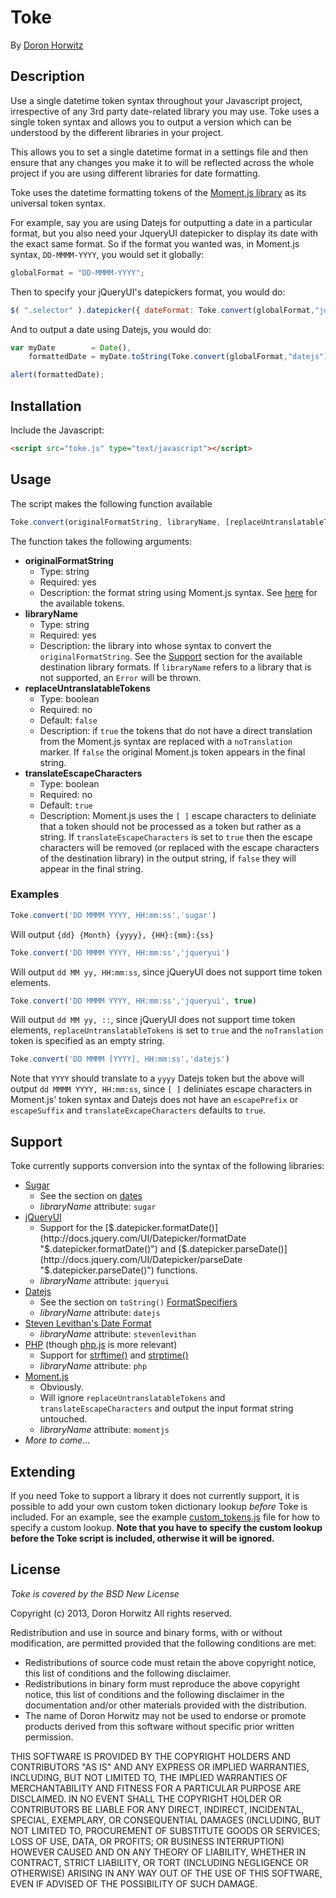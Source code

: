 Toke
====
By [Doron Horwitz](http://milktek.com/ "milktek.com")

Description
-----------
Use a single datetime token syntax throughout your Javascript project, irrespective of any 3rd party date-related library you may use. Toke uses a single token syntax and allows you to output a version which can be understood by the different libraries in your project.

This allows you to set a single datetime format in a settings file and then ensure that any changes you make it to will be reflected across the whole project if you are using different libraries for date formatting.

Toke uses the datetime formatting tokens of the [Moment.js library](http://momentjs.com/ "Moment.js") as its universal token syntax.

For example, say you are using Datejs for outputting a date in a particular format, but you also need your JqueryUI datepicker to display its date with the exact same format.
So if the format you wanted was, in Moment.js syntax, `DD-MMMM-YYYY`, you would set it globally:
```javascript
globalFormat = "DD-MMMM-YYYY";
```
Then to specify your jQueryUI's datepickers format, you would do:
```javascript
$( ".selector" ).datepicker({ dateFormat: Toke.convert(globalFormat,"jqueryui") });
````
And to output a date using Datejs, you would do:
```javascript
var myDate        = Date(),
    formattedDate = myDate.toString(Toke.convert(globalFormat,"datejs"));

alert(formattedDate);
```

Installation
------------
Include the Javascript:
```html
<script src="toke.js" type="text/javascript"></script>
```

Usage
-----
The script makes the following function available

```javascript
Toke.convert(originalFormatString, libraryName, [replaceUntranslatableTokens, [translateEscapeCharacters]])
```
The function takes the following arguments:
* **originalFormatString**
    * Type: string
    * Required: yes
    * Description: the format string using Moment.js syntax. See [here](http://momentjs.com/docs/#/displaying/format/ "Moment.js tokens") for the available tokens.
* **libraryName**
    * Type: string
    * Required: yes
    * Description: the library into whose syntax to convert the `originalFormatString`. See the [Support](#support) section for the available destination library formats. If `libraryName` refers to a library that is not supported, an `Error` will be thrown.
* **replaceUntranslatableTokens**
    * Type: boolean
    * Required: no
    * Default: `false`
    * Description: if `true` the tokens that do not have a direct translation from the Moment.js syntax are replaced with a `noTranslation` marker. If `false` the original Moment.js token appears in the final string.
* **translateEscapeCharacters**
    * Type: boolean
    * Required: no
    * Default: `true`
    * Description: Moment.js uses the `[ ]` escape characters to deliniate that a token should not be processed as a token but rather as a string. If `translateEscapeCharacters` is set to `true` then the escape characters will be removed (or replaced with the escape characters of the destination library) in the output string, if `false` they will appear in the final string.

### Examples
```javascript
Toke.convert('DD MMMM YYYY, HH:mm:ss','sugar')
```
Will output `{dd} {Month} {yyyy}, {HH}:{mm}:{ss}`
```javascript
Toke.convert('DD MMMM YYYY, HH:mm:ss','jqueryui')
```
Will output `dd MM yy, HH:mm:ss`, since jQueryUI does not support time token elements.
```javascript
Toke.convert('DD MMMM YYYY, HH:mm:ss','jqueryui', true)
```
Will output `dd MM yy, ::`, since jQueryUI does not support time token elements, `replaceUntranslatableTokens` is set to `true` and the `noTranslation` token is specified as an empty string.
```javascript
Toke.convert('DD MMMM [YYYY], HH:mm:ss','datejs')
```
Note that `YYYY` should translate to a `yyyy` Datejs token but the above will output `dd MMMM YYYY, HH:mm:ss`, since `[ ]` deliniates escape characters in Moment.js' token syntax and Datejs does not have an `escapePrefix` or `escapeSuffix` and `translateExcapeCharacters` defaults to `true`.

<a id="support"></a>Support
-------
Toke currently supports conversion into the syntax of the following libraries:
* [Sugar](http://sugarjs.com/ "Sugar")
    * See the section on [dates](http://sugarjs.com/dates "Sugar Dates")
    * *libraryName* attribute: `sugar`
* [jQueryUI](http://jqueryui.com "jQuery UI")
    * Support for the [$.datepicker.formatDate()](http://docs.jquery.com/UI/Datepicker/formatDate "$.datepicker.formatDate()") and [$.datepicker.parseDate()](http://docs.jquery.com/UI/Datepicker/parseDate "$.datepicker.parseDate()") functions.
    * *libraryName* attribute: `jqueryui`
* [Datejs](http://www.datejs.com "Datejs")
    * See the section on `toString()` [FormatSpecifiers](http://code.google.com/p/datejs/wiki/FormatSpecifiers "Datejs FormatSpecifiers")
    * *libraryName* attribute: `datejs`
* [Steven Levithan's Date Format](http://blog.stevenlevithan.com/archives/date-time-format "Steven Levithan's Date Format")
    * *libraryName* attribute: `stevenlevithan`
* [PHP](http://php.net "PHP") (though [php.js](http://phpjs.org) is more relevant)
    * Support for [strftime()](http://php.net/manual/en/function.strftime.php) and [strptime()](http://php.net/manual/en/function.strptime.php)
    * *libraryName* attribute: `php`
* [Moment.js](http://momentjs.com "Moment.js")
    * Obviously.
    * Will ignore `replaceUntranslatableTokens` and `translateEscapeCharacters` and output the input format string untouched.
    * *libraryName* attribute: `momentjs`
* *More to come...*

Extending
---------
If you need Toke to support a library it does not currently support, it is possible to add your own custom token dictionary lookup *before* Toke is included.
For an example, see the example [custom_tokens.js](https://raw.github.com/doronhorwitz/Toke/master/custom_tokens.js "custom_tokens.js on GitHub") file for how to specify a custom lookup.
**Note that you have to specify the custom lookup before the Toke script is included, otherwise it will be ignored.**

License
-------
*Toke is covered by the BSD New License*

Copyright (c) 2013, Doron Horwitz
All rights reserved.

Redistribution and use in source and binary forms, with or without modification, are permitted provided that the following conditions are met:

* Redistributions of source code must retain the above copyright notice, this list of conditions and the following disclaimer.
* Redistributions in binary form must reproduce the above copyright notice, this list of conditions and the following disclaimer in the documentation and/or other materials provided with the distribution.
* The name of Doron Horwitz may not be used to endorse or promote products derived from this software without specific prior written permission.

THIS SOFTWARE IS PROVIDED BY THE COPYRIGHT HOLDERS AND CONTRIBUTORS "AS IS" AND ANY EXPRESS OR IMPLIED WARRANTIES, INCLUDING, BUT NOT LIMITED TO, THE IMPLIED WARRANTIES OF MERCHANTABILITY AND FITNESS FOR A PARTICULAR PURPOSE ARE DISCLAIMED. IN NO EVENT SHALL THE COPYRIGHT HOLDER OR CONTRIBUTORS BE LIABLE FOR ANY DIRECT, INDIRECT, INCIDENTAL, SPECIAL, EXEMPLARY, OR CONSEQUENTIAL DAMAGES (INCLUDING, BUT NOT LIMITED TO, PROCUREMENT OF SUBSTITUTE GOODS OR SERVICES; LOSS OF USE, DATA, OR PROFITS; OR BUSINESS INTERRUPTION) HOWEVER CAUSED AND ON ANY THEORY OF LIABILITY, WHETHER IN CONTRACT, STRICT LIABILITY, OR TORT (INCLUDING NEGLIGENCE OR OTHERWISE) ARISING IN ANY WAY OUT OF THE USE OF THIS SOFTWARE, EVEN IF ADVISED OF THE POSSIBILITY OF SUCH DAMAGE.